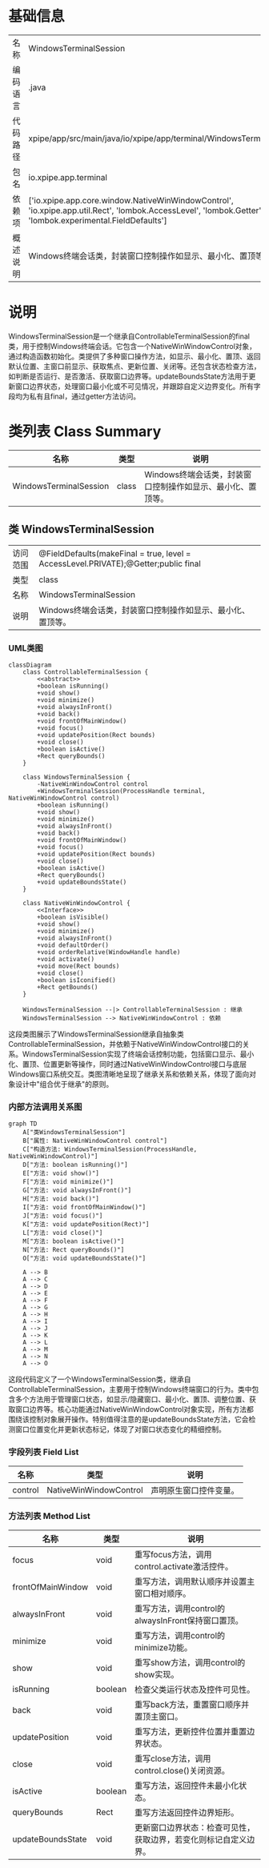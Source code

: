 # 基础信息

|      |      |
|------|------|
| 名称 | WindowsTerminalSession |
| 编码语言 | .java |
| 代码路径 | xpipe/app/src/main/java/io/xpipe/app/terminal/WindowsTerminalSession.java |
| 包名 | io.xpipe.app.terminal |
| 依赖项 | ['io.xpipe.app.core.window.NativeWinWindowControl', 'io.xpipe.app.util.Rect', 'lombok.AccessLevel', 'lombok.Getter', 'lombok.experimental.FieldDefaults'] |
| 概述说明 | Windows终端会话类，封装窗口控制操作如显示、最小化、置顶等。 |

# 说明

WindowsTerminalSession是一个继承自ControllableTerminalSession的final类，用于控制Windows终端会话。它包含一个NativeWinWindowControl对象，通过构造函数初始化。类提供了多种窗口操作方法，如显示、最小化、置顶、返回默认位置、主窗口前显示、获取焦点、更新位置、关闭等。还包含状态检查方法，如判断是否运行、是否激活、获取窗口边界等。updateBoundsState方法用于更新窗口边界状态，处理窗口最小化或不可见情况，并跟踪自定义边界变化。所有字段均为私有且final，通过getter方法访问。

# 类列表 Class Summary

| 名称   | 类型  | 说明 |
|-------|------|-------------|
| WindowsTerminalSession | class | Windows终端会话类，封装窗口控制操作如显示、最小化、置顶等。 |



## 类 WindowsTerminalSession

|      |      |
|------|------|
| 访问范围 | @FieldDefaults(makeFinal = true, level = AccessLevel.PRIVATE);@Getter;public final |
| 类型 | class |
| 名称 | WindowsTerminalSession |
| 说明 | Windows终端会话类，封装窗口控制操作如显示、最小化、置顶等。 |


### UML类图

```mermaid
classDiagram
    class ControllableTerminalSession {
        <<abstract>>
        +boolean isRunning()
        +void show()
        +void minimize()
        +void alwaysInFront()
        +void back()
        +void frontOfMainWindow()
        +void focus()
        +void updatePosition(Rect bounds)
        +void close()
        +boolean isActive()
        +Rect queryBounds()
    }

    class WindowsTerminalSession {
        -NativeWinWindowControl control
        +WindowsTerminalSession(ProcessHandle terminal, NativeWinWindowControl control)
        +boolean isRunning()
        +void show()
        +void minimize()
        +void alwaysInFront()
        +void back()
        +void frontOfMainWindow()
        +void focus()
        +void updatePosition(Rect bounds)
        +void close()
        +boolean isActive()
        +Rect queryBounds()
        +void updateBoundsState()
    }

    class NativeWinWindowControl {
        <<Interface>>
        +boolean isVisible()
        +void show()
        +void minimize()
        +void alwaysInFront()
        +void defaultOrder()
        +void orderRelative(WindowHandle handle)
        +void activate()
        +void move(Rect bounds)
        +void close()
        +boolean isIconified()
        +Rect getBounds()
    }

    WindowsTerminalSession --|> ControllableTerminalSession : 继承
    WindowsTerminalSession --> NativeWinWindowControl : 依赖
```

这段类图展示了WindowsTerminalSession继承自抽象类ControllableTerminalSession，并依赖于NativeWinWindowControl接口的关系。WindowsTerminalSession实现了终端会话控制功能，包括窗口显示、最小化、置顶、位置更新等操作，同时通过NativeWinWindowControl接口与底层Windows窗口系统交互。类图清晰地呈现了继承关系和依赖关系，体现了面向对象设计中"组合优于继承"的原则。


### 内部方法调用关系图

```mermaid
graph TD
    A["类WindowsTerminalSession"]
    B["属性: NativeWinWindowControl control"]
    C["构造方法: WindowsTerminalSession(ProcessHandle, NativeWinWindowControl)"]
    D["方法: boolean isRunning()"]
    E["方法: void show()"]
    F["方法: void minimize()"]
    G["方法: void alwaysInFront()"]
    H["方法: void back()"]
    I["方法: void frontOfMainWindow()"]
    J["方法: void focus()"]
    K["方法: void updatePosition(Rect)"]
    L["方法: void close()"]
    M["方法: boolean isActive()"]
    N["方法: Rect queryBounds()"]
    O["方法: void updateBoundsState()"]

    A --> B
    A --> C
    A --> D
    A --> E
    A --> F
    A --> G
    A --> H
    A --> I
    A --> J
    A --> K
    A --> L
    A --> M
    A --> N
    A --> O
```

这段代码定义了一个WindowsTerminalSession类，继承自ControllableTerminalSession，主要用于控制Windows终端窗口的行为。类中包含多个方法用于管理窗口状态，如显示/隐藏窗口、最小化、置顶、调整位置、获取窗口边界等。核心功能通过NativeWinWindowControl对象实现，所有方法都围绕该控制对象展开操作。特别值得注意的是updateBoundsState方法，它会检测窗口位置变化并更新状态标记，体现了对窗口状态变化的精细控制。

### 字段列表 Field List

| 名称  | 类型  | 说明 |
|-------|-------|------|
| control | NativeWinWindowControl | 声明原生窗口控件变量。 |

### 方法列表 Method List

| 名称  | 类型  | 说明 |
|-------|-------|------|
| focus | void | 重写focus方法，调用control.activate激活控件。 |
| frontOfMainWindow | void | 重写方法，调用默认顺序并设置主窗口相对顺序。 |
| alwaysInFront | void | 重写方法，调用control的alwaysInFront保持窗口置顶。 |
| minimize | void | 重写方法，调用control的minimize功能。 |
| show | void | 重写show方法，调用control的show实现。 |
| isRunning | boolean | 检查父类运行状态及控件可见性。 |
| back | void | 重写back方法，重置窗口顺序并置顶主窗口。 |
| updatePosition | void | 重写方法，更新控件位置并重置边界状态。 |
| close | void | 重写close方法，调用control.close()关闭资源。 |
| isActive | boolean | 重写方法，返回控件未最小化状态。 |
| queryBounds | Rect | 重写方法返回控件边界矩形。 |
| updateBoundsState | void | 更新窗口边界状态：检查可见性，获取边界，若变化则标记自定义边界。 |




